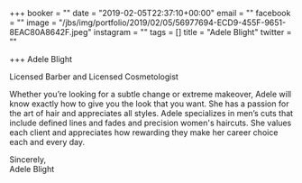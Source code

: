 +++
booker = ""
date = "2019-02-05T22:37:10+00:00"
email = ""
facebook = ""
image = "/jbs/img/portfolio/2019/02/05/56977694-ECD9-455F-9651-8EAC80A8642F.jpeg"
instagram = ""
tags = []
title = "Adele Blight"
twitter = ""

+++
Adele Blight

Licensed Barber and Licensed Cosmetologist

Whether you’re looking for a subtle change or extreme makeover, Adele will know exactly how to give you the look that you want. She has a passion for the art of hair and appreciates all styles. Adele specializes in men’s cuts that include defined lines and fades and precision women's haircuts. She values each client and appreciates how rewarding they make her career choice each and every day.

Sincerely,  
Adele Blight